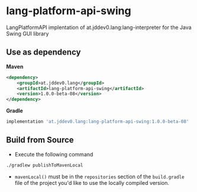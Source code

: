 # lang-platform-api-swing
LangPlatformAPI implentation of at.jddev0.lang:lang-interpreter for the Java Swing GUI library

## Use as dependency

**Maven**
```xml
<dependency>
    <groupId>at.jddev0.lang</groupId>
    <artifactId>lang-platform-api-swing</artifactId>
    <version>1.0.0-beta-08</version>
</dependency>
```
**Gradle**
```groovy
implementation 'at.jddev0.lang:lang-platform-api-swing:1.0.0-beta-08'
```

## Build from Source

- Execute the following command
```bash
./gradlew publishToMavenLocal
```
- `mavenLocal()` must be in the `repositories` section of the `build.gradle` file of the project you'd like to use the locally compiled version.